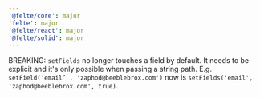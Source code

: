 ```yaml
---
'@felte/core': major
'felte': major
'@felte/react': major
'@felte/solid': major
---
```


BREAKING: `setFields` no longer touches a field by default. It needs to be explicit and it's only possible when passing a string path. E.g. `setField(‘email’ , 'zaphod@beeblebrox.com')` now is `setFields('email', 'zaphod@beeblebrox.com', true)`.
